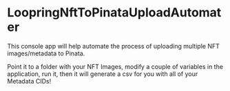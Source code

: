 # LoopringNftToPinataUploadAutomater
This console app will help automate the process of uploading multiple NFT images/metadata to Pinata.

Point it to a folder with your NFT Images, modify a couple of variables in the application, run it, then it will generate a csv for you with all of your Metadata CIDs!
